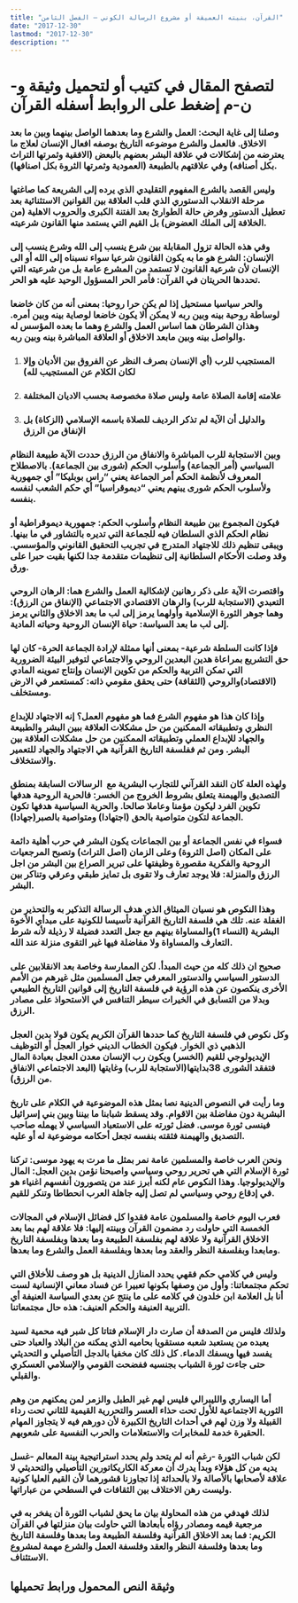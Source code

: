 ```yaml
---
title: "القرآن، بنيته العميقة أو مشروع الرسالة الكوني – الفصل الثامن"
date: "2017-12-30"
lastmod: "2017-12-30"
description: ""
---
```

# **لتصفح المقال في كتيب أو لتحميل وثيقة و-ن-م إضغط على الروابط أسفله** **القرآن**

### وصلنا إلى غاية البحث: العمل والشرع وما بعدهما الواصل بينهما وبين ما بعد الاخلاق. فالعمل والشرع موضوعه التاريخ بوصفه افعال الإنسان لعلاج ما يعترضه من إشكالات في علاقة البشر بعضهم بالبعض (الافقية وثمرتها التراث بكل أصنافه) وفي علاقتهم بالطبيعة (العمودية وثمرتها الثروة بكل اصنافها).

### وليس القصد بالشرع المفهوم التقليدي الذي يرده إلى الشريعة كما صاغتها مرحلة الانقلاب الدستوري الذي قلب العلاقة بين القوانين الاستثنائية بعد تعطيل الدستور وفرض حالة الطوارئ بعد الفتنة الكبرى والحروب الاهلية (من الخلافة إلى الملك العضوض) بل القيم التي يستمد منها القانون شرعيته.

### وفي هذه الحالة تزول المقابلة بين شرع ينسب إلى الله وشرع ينسب إلى الإنسان: الشرع هو ما به يكون القانون شرعيا سواء نسبناه إلى الله أو الى الإنسان لأن شرعية القانون لا تستمد من المشرع عامة بل من شرعيته التي تحددها الحريتان في القرآن: فأمر الحر المسؤول الوحيد عليه هو الحر.

### والحر سياسيا مستحيل إذا لم يكن حرا روحيا: بمعنى أنه من كان خاضعا لوساطة روحية بينه وبين ربه لا يمكن ألا يكون خاضعا لوصاية بينه وبين أمره. وهذان الشرطان هما اساس العمل والشرع وهما ما بعده المؤسس له والواصل بينه وبين مابعد الاخلاق أو العلاقة المباشرة بينه وبين ربه.

1. ### المستجيب للرب (أي الإنسان بصرف النظر عن الفروق بين الأديان وإلا لكان الكلام عن المستجيب لله)
2. ### علامته إقامة الصلاة عامة وليس صلاة مخصوصة بحسب الاديان المختلفة
3. ### والدليل أن الآية لم تذكر الرديف للصلاة باسمه الإسلامي (الزكاة) بل الإنفاق من الرزق

### وبين الاستجابة للرب المباشرة والانفاق من الرزق حددت الآية طبيعة النظام السياسي (أمر الجماعة) وأسلوب الحكم (شورى بين الجماعة). بالاصطلاح المعروف لأنظمة الحكم أمر الجماعة يعني “راس بوبليكا” أي جمهورية ولأسلوب الحكم شورى يبنهم يعني “ديموقراسيا” أي حكم الشعب لنفسه بنفسه.

### فيكون المجموع بين طبيعة النظام وأسلوب الحكم: جمهورية ديموقراطية أو نظام الحكم الذي السلطان فيه للجماعة التي تديره بالتشاور في ما بينها. ويبقى تنظيم ذلك للاجتهاد المتدرج في تجريب التحقيق القانوني والمؤسسي. وقد وصلت الأحكام السلطانية إلى تنظيمات متقدمة جدا لكنها بقيت حبرا على ورق.

### واقتصرت الآية على ذكر رهانين لإشكالية العمل والشرع هما: الرهان الروحي التعبدي (الاستجابة للرب) والرهان الاقتصادي الاجتماعي (الإنفاق من الرزق): وهما جوهر الثورة الإسلامية وأولهما يرمز إلى لب ما بعد الاخلاق والثاني يرمز إلى لب ما بعد السياسة: حياة الإنسان الروحية وحياته المادية.

### فإذا كانت السلطة شرعية- بمعنى أنها ممثلة لإرادة الجماعة الحرة- كان لها حق التشريع بمراعاة هدين البعدين الروحي والاجتماعي لتوفير البيئة الضرورية التي تمكن التربية والحكم من تكوين الإنسان وإنتاج تموينه المادي (الاقتصاد)والروحي (الثقافة) حتى يحقق مقومي ذاته: كمستعمر في الارض ومستخلف.

### وإذا كان هذا هو مفهوم الشرع فما هو مفهوم العمل؟ إنه الاجتهاد للإبداع النظري وتطبيقاته الممكنين من حل مشكلات العلاقة ببين البشر والطبيعة والجهاد للإبداع العملي وتطبيقاته الممكنين من حل مشكلات العلاقة بين البشر. ومن ثم ففلسفة التاريخ القرآنية هي الاجتهاد والجهاد للتعمير والاستخلاف.

### ولهذه العلة كان النقد القرآني للتجارب البشرية مع  الرسالات السابقة بمنطق التصديق والهيمنة يتعلق بشروط الخروج من الخسر: فالحرية الروحية هدفها تكوين الفرد ليكون مؤمنا وعاملا صالحا. والحرية السياسية هدفها تكون الجماعة لتكون متواصية بالحق (اجتهادا) ومتواصية بالصبر(جهادا).

### فسواء في نفس الجماعة أو بين الجماعات يكون البشر في حرب أهلية دائمة على المكان (اصل الثروة) وعلى الزمان (اصل التراث) وتصبح المرجعيات الروحية والفكرية مقصورة وظيفتها على تبرير الصراع بين البشر من اجل الرزق والمنزلة: فلا يوجد تعارف ولا تقوى بل تمايز طبقي وعرقي وتناكر بين البشر.

### وهذا النكوص هو نسيان الميثاق الذي هدف الرسالة التذكير به والتحذير من الغفلة عنه. تلك هي فلسفة التاريخ القرآنية تأسيسا للكونية على مبدأي الأخوة البشرية (النساء 1)والمساواة بينهم مع جعل التعدد فضيلة لا رذيلة لأنه شرط التعارف والمساواة ولا مفاضلة فيها غير التقوى منزلة عند الله.

### صحيح ان ذلك كله من حيث المبدأ. لكن الممارسة وخاصة بعد الانقلابين على الدستور السياسي والدستور المعرفي جعل المسلمين مثل غيرهم من الأمم الأخرى ينكصون عن هذه الرؤية في فلسفة التاريخ إلى قوانين التاريخ الطبيعي وبدلا من التسابق في الخيرات سيطر التنافس في الاستحواذ على مصادر الرزق.

### وكل نكوص في فلسفة التاريخ كما حددها القرآن الكريم يكون قولا بدين العجل الذهبي ذي الخوار. فيكون الخطاب الديني خوار العجل أو التوظيف الإيديولوجي للقيم (الخسر) ويكون رب الإنسان معدن العجل بعبادة المال فتفقد الشورى 38بدايتها(الاستجابة للرب) وغايتها (البعد الاجتماعي الانفاق من الرزق).

### وما رأيت في النصوص الدينية نصا بمثل هذه الموضوعية في الكلام على تاريخ البشرية دون مفاضلة بين الاقوام. وقد يسقط شبابنا ما بيننا وبين بني إسرائيل فينسى ثورة موسى. فضل ثورته على الاستعباد السياسي لا يهمله صاحب التصديق والهيمنة فثقته بنفسه تجعل أحكامه موضوعية له أو عليه.

### ونحن العرب خاصة والمسلمين عامة نمر بمثل ما مرت به يهود موسى: تركنا ثورة الإسلام التي هي تحرير روحي وسياسي واصبحنا نؤمن بدين العجل: المال والإيديولوجيا. وهذا النكوص عام لكنه أبرز عند من يتصورون أنفسهم اغنياء هو في إدقاع روحي وسياسي لم تصل إليه جاهلة العرب انحطاطا وتنكر للقيم.

### فعرب اليوم خاصة والمسلمون عامة فقدوا كل فضائل الإسلام في المجالات الخمسة التي حاولت رد مضمون القرآن وبينته إليها: فلا علاقة لهم بما بعد الاخلاق القرآنية ولا علاقة لهم بفلسفة الطبيعة وما بعدها وبفلسفة التاريخ ومابعدا وبفلسفة النظر والعقد وما بعدها وبفلسفة العمل والشرع وما بعدها.

### وليس في كلامي حكم فقهي يحدد المنازل الدينية بل هو وصف للأخلاق التي تحكم مجتمعاتنا: وأول من وصفها بكونها تعبيرا عن فساد معاني الإنسانية لست أنا بل العلامة ابن خلدون في كلامه على ما ينتج عن بعدي السياسة العنيفة أي التربية العنيفة والحكم العنيف: هذه حال مجتمعاتنا.

### ولذلك فليس من الصدفة أن صارت دار الإسلام فتاتا كل شبر فيه محمية لسيد يعبده من يستعبد شعبه مستقويا بحاميه الذي يمكنه من البلاد والعباد حتى يفسد فيها ويسفك الدماء. كل ذلك كان مخفيا بالدجل التأصيلي و التحديثي حتى جاءت ثورة الشباب بجنسيه ففضحت القومي والإسلامي العسكري والقبلي.

### أما اليساري والليبرالي فليس لهم غير الطبل والزمر لمن يمكنهم من وهم الثورية الاجتماعية للأول تحت حذاء العسر والتحررية القيمية للثاني تحت رداء القبيلة ولا وزن لهم في أحداث التاريخ الكبيرة لأن دورهم فيه لا يتجاوز المهام الحقيرة خدمة للمخابرات والاستعلامات والحرب النفسية على شعوبهم.

### لكن شباب الثورة -رغم أنه لم يتحد ولم يحدد استراتيجية بينة المعالم -غسل يديه من كل هؤلاء وبدأ يدرك أن معركة الكاريكاتورين التأصيلي والتحديثي لا علاقة لأصحابها بالأصالة ولا بالحداثة إذا تجاوزنا قشورهما لأن القيم العليا كونية وليست رهن الاختلاف بين الثقافات في السطحي من عباراتها.

### لذلك فهدفي من هذه المحاولة بيان ما يحق لشباب الثورة أن يفخر به في مرجعية قيمه ومصادر رؤاه بأبعادها التي حاولت بيان منزلتها في القرآن الكريم: فما بعد الاخلاق القرآنية وفلسفة الطبيعة وما بعدها وفلسفة التاريخ وما بعدها وفلسفة النظر والعقد وفلسفة العمل والشرع مهمة لمشروع الاستئناف.

## وثيقة النص المحمول ورابط تحميلها

###